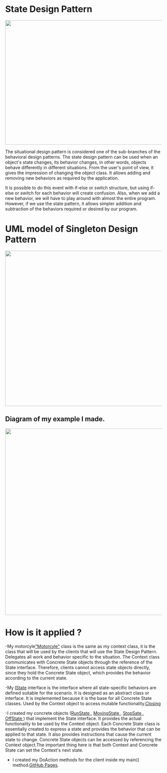 
# State Design Pattern

<img src="https://www.evrenbal.com/wp-content/uploads/2021/10/state-tasarim-deseni.png" width="600" height="400">



The situational design pattern is considered one of the sub-branches of the behavioral design patterns. The state design pattern can be used when an object's state changes, its behavior changes, in other words, objects behave differently in different situations. From the user's point of view, it gives the impression of changing the object class. It allows adding and removing new behaviors as required by the application.

It is possible to do this event with if-else or switch structure, but using if-else or switch for each behavior will create confusion. Also, when we add a new behavior, we will have to play around with almost the entire program. However, if we use the state pattern, it allows simpler addition and subtraction of the behaviors required or desired by our program.


# UML model of Singleton Design Pattern

<img src="https://www.tutorialspoint.com/design_pattern/images/state_pattern_uml_diagram.jpg" width="700" height="500">

## Diagram of my example I made.

<img src="https://user-images.githubusercontent.com/96787308/158861748-9b7aa66b-af91-4a08-ab76-1a5dfe3411c0.png" width="600" height="600">


# How is it applied ?

-My motorcyle["Motorcyle"](https://github.com/oguzhanKomcu/Design_Patterns/blob/master/Behavioral_Patterns/State_Design_Pattern/Motorcycle.cs) class is the same as my context class, it is the class that will be used by the clients that will use the State Design Pattern. Delegates all work and behavior specific to the situation. The Context class communicates with Concrete State objects through the reference of the State interface. Therefore, clients cannot access state objects directly, since they hold the Concrete State object, which provides the behavior according to the current state.

-My [IState](https://github.com/oguzhanKomcu/Design_Patterns/blob/master/Creational_Patterns/Builder_Pattern/Builder/TelephoneBuilder.cs) interface is the interface where all state-specific behaviors are defined suitable for the scenario. It is designed as an abstract class or interface. It is implemented because it is the base for all Concrete State classes. Used by the Context object to access mutable functionality.[Closing](https://github.com/oguzhanKomcu/Design_Patterns/blob/master/Creational_Patterns/Builder_Pattern/Builder/TelephoneBuilder.cs) 
 
-I created my concrete objects ([RunState ](https://github.com/oguzhanKomcu/Design_Patterns/blob/master/Behavioral_Patterns/State_Design_Pattern/RunState.cs), [MovingState ](https://github.com/oguzhanKomcu/Design_Patterns/blob/master/Behavioral_Patterns/State_Design_Pattern/MovingState.cs), [StopSate ](https://github.com/oguzhanKomcu/Design_Patterns/blob/master/Behavioral_Patterns/Command_Design_Pattern/InvokerFileOperations.cs), [OffState ](https://github.com/oguzhanKomcu/Design_Patterns/blob/master/Behavioral_Patterns/State_Design_Pattern/StopState.cs)) that implement the State interface. It provides the actual functionality to be used by the Context object. Each Concrete State class is essentially created to express a state and provides the behavior that can be applied to that state. It also provides instructions that cause the current state to change. Concrete State objects can be accessed by referencing the Context object.The important thing here is that both Context and Concrete State can set the Context's next state.

- I created my DoAction methods for the client inside my main() method.[GitHub Pages](https://github.com/oguzhanKomcu/Design_Patterns/blob/master/Behavioral_Patterns/State_Design_Pattern/Program.cs).


